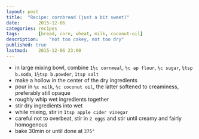 ```yaml
---
layout: post
title: 	"Recipe: cornbread (just a bit sweet)"
date:		2015-12-06
categories:	recipes
tags:		[bread, corn, wheat, milk, coconut-oil] 
description: 	"not too cakey, not too dry"
published: true
lastmod:	2015-12-06 23:00
---
```

* in large mixing bowl, combine `1½c cornmeal`, `½c ap flour`, `½c sugar`, `¼tsp b.soda`, `1½tsp b.powder`, `1tsp salt`
* make a hollow in the center of the dry ingredients
* pour in `⅔c milk`,  `½c coconut oil`, the latter softened to creaminess, preferably still opaque
* roughly whip wet ingredients together
* stir dry ingredients into wet
* while mixing, stir in `1tsp apple cider vinegar`
* careful not to overbeat, stir in `2 eggs` and stir until creamy and fairly homogenous
* bake 30min or until done at `375°`
